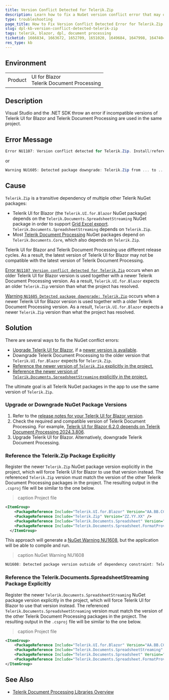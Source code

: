```yaml
---
title: Version Conflict Detected for Telerik.Zip
description: Learn how to fix a NuGet version conflict error that may occur when using different incompatible versions of Telerik UI for Blazor and Telerik Document Processing in the same Blazor project.
type: troubleshooting
page_title: How to Fix Version Conflict Detected Error for Telerik.Zip
slug: dpl-kb-version-conflict-detected-telerik-zip
tags: telerik, blazor, dpl, document processing
ticketid: 1666834, 1663672, 1652709, 1651020, 1649684, 1647998, 1647404, 1646717
res_type: kb
---
```


## Environment

<table>
    <tbody>
        <tr>
            <td>Product</td>
            <td>UI for Blazor <br /> Telerik Document Processing</td>
        </tr>
    </tbody>
</table>


## Description

Visual Studio and the .NET SDK throw an error if incompatible versions of Telerik UI for Blazor and Telerik Document Processing are used in the same project.


## Error Message

<div class="skip-repl"></div>

````C#
Error NU1107: Version conflict detected for Telerik.Zip. Install/reference Telerik.Zip ... directly to project ... to resolve this issue.
````

or

<div class="skip-repl"></div>

````C#
Warning NU1605: Detected package downgrade: Telerik.Zip from ... to .... Reference the package directly from the project to select a different version.
````


## Cause

`Telerik.Zip` is a transitive dependency of multiple other Telerik NuGet packages:

* Telerik UI for Blazor (the `Telerik.UI.for.Blazor` NuGet package) depends on the `Telerik.Documents.SpreadsheetStreaming` NuGet package in order to support [Grid Excel export](slug://grid-export-excel). `Telerik.Documents.SpreadsheetStreaming` depends on `Telerik.Zip`.
* Most [Telerik Document Processing](slug://dpl-in-blazor) NuGet packages depend on `Telerik.Documents.Core`, which also depends on `Telerik.Zip`.

Telerik UI for Blazor and Telerik Document Processing use different release cycles. As a result, the latest version of Telerik UI for Blazor may not be compatible with the latest version of Telerik Document Processing.

[Error `NU1107 Version conflict detected for Telerik.Zip`](https://learn.microsoft.com/en-us/nuget/reference/errors-and-warnings/nu1605) occurs when an older Telerik UI for Blazor version is used together with a newer Telerik Document Processing version. As a result, `Telerik.UI.for.Blazor` expects an older `Telerik.Zip` version than what the project has resolved.

[Warning `NU1605 Detected package downgrade: Telerik.Zip`](https://learn.microsoft.com/en-us/nuget/reference/errors-and-warnings/nu1605) occurs when a newer Telerik UI for Blazor version is used together with a older Telerik Document Processing version. As a result, `Telerik.UI.for.Blazor` expects a newer `Telerik.Zip` version than what the project has resolved.


## Solution

There are several ways to fix the NuGet conflict errors:

* [Upgrade Telerik UI for Blazor](slug://upgrade-tutorial), if a [newer version is available](https://www.telerik.com/support/whats-new/blazor-ui/release-history).
* Downgrade Telerik Document Processing to the older version that `Telerik.UI.for.Blazor` expects for `Telerik.Zip`.
* [Reference the newer version of `Telerik.Zip` explicitly in the project.](#reference-the-telerik-zip-package-explicitly)
* [Reference the newer version of `Telerik.Documents.SpreadsheetStreaming` explicitly in the project.](#reference-the-telerik-documents-spreadsheetstreaming-package-explicitly)

The ultimate goal is all Telerik NuGet packages in the app to use the same version of `Telerik.Zip`.

### Upgrade or Downgrade NuGet Package Versions

1. Refer to the [release notes for your Telerik UI for Blazor version](https://www.telerik.com/support/whats-new/blazor-ui/release-history).
2. Check the required and compatible version of Telerik Document Processing. For example, [Telerik UI for Blazor 6.2.0 depends on Telerik Document Processing 2024.3.806](https://www.telerik.com/support/whats-new/blazor-ui/release-history/ui-for-blazor-6-2-0).
3. Upgrade Telerik UI for Blazor. Alternatively, downgrade Telerik Document Processing.

### Reference the Telerik.Zip Package Explicitly

Register the newer `Telerik.Zip` NuGet package version explicitly in the project, which will force Telerik UI for Blazor to use that version instead. The referenced `Telerik.Zip` version must match the version of the other Telerik Document Processing packages in the project. The resulting output in the `.csproj` file will be similar to the one below.

>caption Project file

<div class="skip-repl"></div>

````XML
<ItemGroup>
    <PackageReference Include="Telerik.UI.for.Blazor" Version="AA.BB.CC" />
    <PackageReference Include="Telerik.Zip" Version="ZZ.YY.XX" />
    <PackageReference Include="Telerik.Documents.Spreadsheet" Version="ZZ.YY.XX" />
    <PackageReference Include="Telerik.Documents.Spreadsheet.FormatProviders.OpenXml" Version="ZZ.YY.XX" />
  </ItemGroup>
````

This approach will generate a [NuGet Warning NU1608](https://learn.microsoft.com/en-us/nuget/reference/errors-and-warnings/nu1608), but the application will be able to compile and run.

>caption NuGet Warning NU1608

<div class="skip-repl"></div>

````C#
NU1608: Detected package version outside of dependency constraint: Telerik.Documents.SpreadsheetStreaming ... requires Telerik.Zip ... but version Telerik.Zip ... was resolved.
````

### Reference the Telerik.Documents.SpreadsheetStreaming Package Explicitly

Register the newer `Telerik.Documents.SpreadsheetStreaming` NuGet package version explicitly in the project, which will force Telerik UI for Blazor to use that version instead. The referenced `Telerik.Documents.SpreadsheetStreaming` version must match the version of the other Telerik Document Processing packages in the project. The resulting output in the `.csproj` file will be similar to the one below.

>caption Project file

<div class="skip-repl"></div>

````XML
<ItemGroup>
    <PackageReference Include="Telerik.UI.for.Blazor" Version="AA.BB.CC" />
    <PackageReference Include="Telerik.Documents.SpreadsheetStreaming" Version="ZZ.YY.XX" />
    <PackageReference Include="Telerik.Documents.Spreadsheet" Version="ZZ.YY.XX" />
    <PackageReference Include="Telerik.Documents.Spreadsheet.FormatProviders.OpenXml" Version="ZZ.YY.XX" />
</ItemGroup>
````

## See Also

* [Telerik Document Processing Libraries Overview](slug://dpl-in-blazor)
